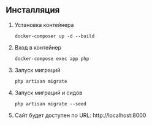 
## Инсталляция

1. Установка контейнера
    ```
    docker-composer up -d --build
    ```
2. Вход в контейнер
    ```
    docker-compose exec app php
    ````
3. Запуск миграций
    ```
    php artisan migrate
    ```
4. Запуск миграций и сидов
    ```
    php artisan migrate --seed
    ```
5. Сайт будет доступен по URL: http://localhost:8000
